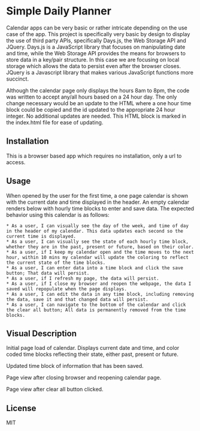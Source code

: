 # Simple Daily Planner
Calendar apps can be very basic or rather intricate depending on the use case of the app.  This project is specifically very basic by design to display the use of third party APIs, specifically Days.js, the Web Storage API and JQuery.  Days.js is a JavaScript library that focuses on manipulating date and time, while the Web Storage API provides the means for browsers to store data in a key/pair structure. In this case we are focusing on local storage which allows the data to persist even after the browser closes. JQuery is a Javascript library that makes various JavaScript functions more succinct.

Although the calendar page only displays the hours 8am to 8pm, the code was written to accept any/all hours based on a 24 hour day.  The only change necessary would be an update to the HTML where a one hour time block could be copied and the id updated to the appropriate 24 hour integer. No additional updates are needed.  This HTML block is marked in the index.html file for ease of updating.


## Installation
This is a browser based app which requires no installation, only a url to access.



## Usage
When opened by the user for the first time, a one page calendar is shown with the current date and time displayed in the header.  An empty calendar renders below with hourly time blocks to enter and save data.  The expected behavior using this calendar is as follows:

    * As a user, I can visually see the day of the week, and time of day in the header of my calendar. This data updates each second so the current time is displayed.  
    * As a user, I can visually see the state of each hourly time block, whether they are in the past, present or future, based on their color.  
    * As a user, if I keep my calendar open and the time moves to the next hour, within 10 mins my calendar will update the coloring to reflect the current state of the time blocks.
    * As a user, I can enter data into a time block and click the save button; That data will persist.  
    * As a user, if I refresh my page, the data will persist.  
    * As a user, if I close my browser and reopen the webpage, the data I saved will repopulate when the page displays.  
    * As a user, I can edit the data in any time block, including removing the data, save it and that changed data will persist.  
    * As a user, I can navigate to the bottom of the calendar and click the clear all button; All data is permanently removed from the time blocks.  
    
## Visual Description

Initial page load of calendar.  Displays current date and time, and color coded time blocks reflecting their state, either past, present or future.



Updated time block of information that has been saved.



Page view after closing browser and reopening calendar page.



Page view after clear all button clicked.
    



## License
MIT 
